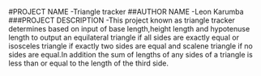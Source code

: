 #PROJECT NAME
-Triangle tracker
##AUTHOR NAME
-Leon Karumba
###PROJECT DESCRIPTION
-This project known as  triangle tracker determines based on input of base length,height length and hypotenuse length to output an equilateral triangle if all sides are exactly equal or isosceles triangle if exactly two sides are equal and scalene triangle if no sides are equal.In addition the sum of lengths of any sides of a triangle is less than or equal to the length of the third side.
